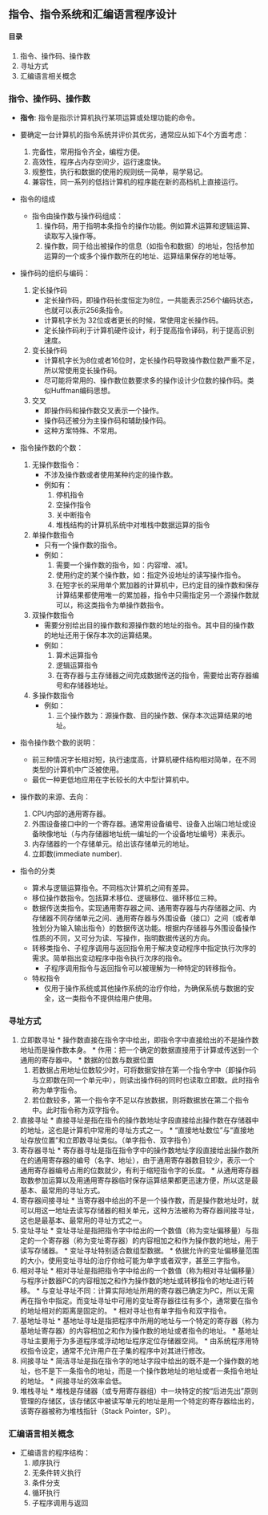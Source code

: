 指令、指令系统和汇编语言程序设计
--------------------------------

#### 目录
  1. 指令、操作码、操作数
  2. 寻址方式
  3. 汇编语言相关概念

### 指令、操作码、操作数

* __指令__: 指令是指示计算机执行某项运算或处理功能的命令。

* 要确定一台计算机的指令系统并评价其优劣，通常应从如下4个方面考虑：
  1. 完备性，常用指令齐全，编程方便。
  1. 高效性，程序占内存空间少，运行速度快。
  1. 规整性，执行和数据的使用的规则统一简单，易学易记。
  1. 兼容性，同一系列的低挡计算机的程序能在新的高档机上直接运行。

* 指令的组成
  * 指令由操作数与操作码组成：
      1. 操作码，用于指明本条指令的操作功能。例如算术运算和逻辑运算、读取写入操作等。
      1. 操作数，同于给出被操作的信息（如指令和数据）的地址，包括参加运算的一个或多个操作数所在的地址、运算结果保存的地址等。


* 操作码的组织与编码：
  1. 定长操作码
      * 定长操作码，即操作码长度恒定为8位，一共能表示256个编码状态，也就可以表示256条指令。
      * 计算机字长为 32位或者更长的时候，常使用定长操作码。
      * 定长操作码利于计算机硬件设计，利于提高指令译码，利于提高识别速度。
  1. 变长操作码
      * 计算机字长为8位或者16位时，定长操作码导致操作数位数严重不足，所以常使用变长操作码。
      * 尽可能将常用的、操作数位数要求多的操作设计少位数的操作码。类似Huffman编码思想。
  1. 交叉
      * 即操作码和操作数交叉表示一个操作。
      * 操作码还被分为主操作码和辅助操作码。
      * 这种方案特殊、不常用。

* 指令操作数的个数：
  1. 无操作数指令：
      * 不涉及操作数或者使用某种约定的操作数。
      * 例如有：
          1. 停机指令
          1. 空操作指令
          1. 关中断指令
          1. 堆栈结构的计算机系统中对堆栈中数据运算的指令
  1. 单操作数指令
      * 只有一个操作数的指令。
      * 例如：
          1. 需要一个操作数的指令，如：内容增、减1。
          1. 使用约定的某个操作数，如：指定外设地址的读写操作指令。
          1. 在短字长的采用单个累加器的计算机中，已约定目的操作数和保存计算结果都使用唯一的累加器，指令中只需指定另一个源操作数就可以，称这类指令为单操作数指令。
  1. 双操作数指令
      * 需要分别给出目的操作数和源操作数的地址的指令。其中目的操作数的地址还用于保存本次的运算结果。
      * 例如：
          1. 算术运算指令
          1. 逻辑运算指令
          1. 在寄存器与主存储器之间完成数据传送的指令，需要给出寄存器编号和存储器地址。
  1. 多操作数指令
      * 例如：
          1. 三个操作数为：源操作数、目的操作数、保存本次运算结果的地址。

* 指令操作数个数的说明：
    * 前三种情况字长相对短，执行速度高，计算机硬件结构相对简单，在不同类型的计算机中广泛被使用。
    * 最优一种更低地应用在字长较长的大中型计算机中。

* 操作数的来源、去向：
  1. CPU内部的通用寄存器。
  1. 外围设备接口中的一个寄存器。通常用设备编号、设备入出端口地址或设备映像地址（与内存储器地址统一编址的一个设备地址编号）来表示。
  1. 内存储器的一个存储单元。给出该存储单元的地址。
  1. 立即数(immediate number).

* 指令的分类
    * 算术与逻辑运算指令。不同档次计算机之间有差异。
    * 移位操作数指令。包括算术移位、逻辑移位、循环移位三种。
    * 数据传送类指令。实现通用寄存器之间、通用寄存器与内存储器之间、内存储器不同存储单元之间、通用寄存器与外围设备（接口）之间（或者单独划分为输入输出指令）的数据传送功能。根据内存储器与外围设备操作性质的不同，又可分为读、写操作，指明数据传送的方向。
    * 转移类指令、子程序调用与返回指令用于解决变动程序中指定执行次序的需求。简单指出变动程序中指令执行次序的指令。
        * 子程序调用指令与返回指令可以被理解为一种特定的转移指令。
    * 特权指令
        * 仅用于操作系统或其他操作系统的治疗你给，为确保系统与数据的安全，这一类指令不提供给用户使用。


### 寻址方式
  1. 立即数寻址
    * 操作数直接在指令字中给出，即指令字中直接给出的不是操作数地址而是操作数本身。
    * 作用：把一个确定的数据直接用于计算或传送到一个通用的寄存器中。
    * 数据的位数与数据位置
      1. 若数据占用地址位数较少时，可将数据安排在第一个指令字中（即操作码与立即数在同一个单元中），则读出操作码的同时也读取立即数。此时指令称为单字指令。
      1. 若位数较多，第一个指令字不足以存放数据，则将数据放在第二个指令中。此时指令称为双字指令。
  1. 直接寻址
    * 直接寻址是指在指令的操作数地址字段直接给出操作数在存储器中的地址，这也是计算机中常用的寻址方式之一。
    * “直接地址数位”与“直接地址存放位置”和立即数寻址类似。（单字指令、双字指令）
  1. 寄存器寻址
    * 寄存器寻址是指在指令字中的操作数地址字段直接给出操作数所在的通用寄存器的编号（名字、地址），由于通用寄存器数目较少，表示一个通用寄存器编号占用的位数就少，有利于缩短指令字的长度。
    * 从通用寄存器取数参加运算以及用通用寄存器临时保存运算结果都更迅速方便，所以这是最基本、最常用的寻址方式。
  1. 寄存器间接寻址
    * 当寄存器中给出的不是一个操作数，而是操作数地址时，就可以用这一地址去读写存储器的相关单元，这种方法被称为寄存器间接寻址，这也是最基本、最常用的寻址方式之一。
  1. 变址寻址
    * 变址寻址是指把指令字中给出的一个数值（称为变址偏移量）与指定的一个寄存器（称为变址寄存器）的内容相加之和作为操作数的地址，用于读写存储器。
    * 变址寻址特别适合数组型数据。
    * 依据允许的变址偏移量范围的大小，使用变址寻址的治疗你给可能为单字或者双字，甚至三字指令。
  1. 相对寻址
    * 相对寻址是指把指令字中给出的一个数值（称为相对寻址偏移量）与程序计数器PC的内容相加之和作为操作数的地址或转移指令的地址进行转移。
    * 与变址寻址不同：计算实际地址所用的寄存器已确定为PC，所以无需再在指令中指定。而变址寻址中可用的变址寄存器往往有多个，通常要在指令的地址相对的距离是固定的。
    * 相对寻址也有单字指令和双字指令。
  1. 基地址寻址
    * 基地址寻址是指把程序中所用的地址与一个特定的寄存器（称为基地址寄存器）的内容相加之和作为操作数的地址或者指令的地址。
    * 基地址寻址主要用于为多道程序或浮动地址程序定位存储器空间。
    * 由系统程序用特权指令设定，通常不允许用户在子集的程序中对其进行修改。
  1. 间接寻址
    * 简洁寻址是指在指令字的地址字段中给出的既不是一个操作数的地址，也不是下一条指令的地址，而是一个操作数地址的地址或者一条指令地址的地址。
    * 间接寻址的效率会低。
  1. 堆栈寻址
    * 堆栈是存储器（或专用寄存器组）中一块特定的按“后进先出”原则管理的存储区，该存储区中被读写单元的地址是用一个特定的寄存器给出的，该寄存器被称为堆栈指针（Stack Pointer，SP）。


### 汇编语言相关概念
  * 汇编语言的程序结构：
    1. 顺序执行
    1. 无条件转义执行
    1. 条件分支
    1. 循环执行
    1. 子程序调用与返回
